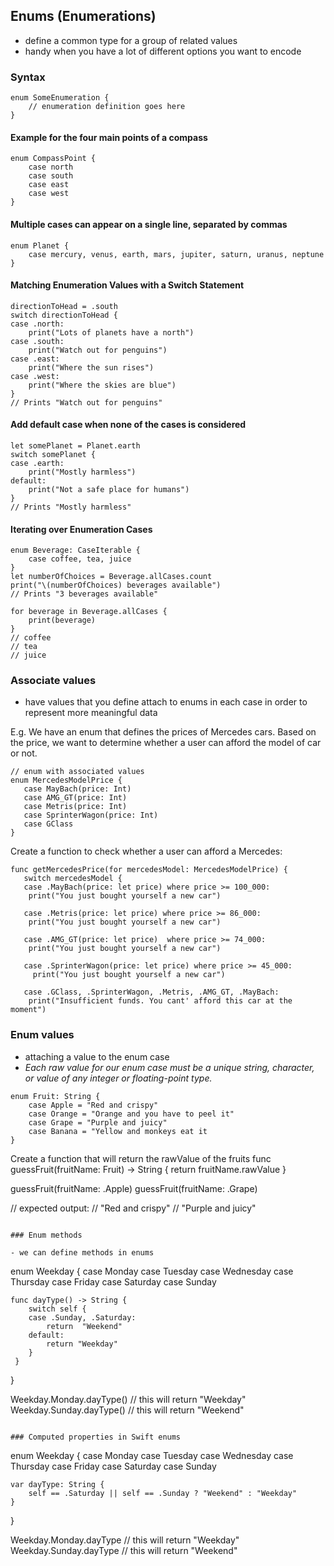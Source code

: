 ## Enums (Enumerations)

- define a common type for a group of related values
- handy when you have a lot of different options you want to encode

### Syntax
```
enum SomeEnumeration {
    // enumeration definition goes here
}
```

#### Example for the four main points of a compass
```
enum CompassPoint {
    case north
    case south
    case east
    case west
}
```

#### Multiple cases can appear on a single line, separated by commas
```
enum Planet {
    case mercury, venus, earth, mars, jupiter, saturn, uranus, neptune
}
```

#### Matching Enumeration Values with a Switch Statement
```
directionToHead = .south
switch directionToHead {
case .north:
    print("Lots of planets have a north")
case .south:
    print("Watch out for penguins")
case .east:
    print("Where the sun rises")
case .west:
    print("Where the skies are blue")
}
// Prints "Watch out for penguins"
```

#### Add default case when none of the cases is considered
```
let somePlanet = Planet.earth
switch somePlanet {
case .earth:
    print("Mostly harmless")
default:
    print("Not a safe place for humans")
}
// Prints "Mostly harmless"
```

#### Iterating over Enumeration Cases
```
enum Beverage: CaseIterable {
    case coffee, tea, juice
}
let numberOfChoices = Beverage.allCases.count
print("\(numberOfChoices) beverages available")
// Prints "3 beverages available"
```

```
for beverage in Beverage.allCases {
    print(beverage)
}
// coffee
// tea
// juice
```

### Associate values
- have values that you define attach to enums in each case in order to represent more meaningful data

E.g. We have an enum that defines the prices of Mercedes cars. Based on the price, we want to determine whether a user can afford the model of car or not. 

```
// enum with associated values
enum MercedesModelPrice {
   case MayBach(price: Int)
   case AMG_GT(price: Int)
   case Metris(price: Int)
   case SprinterWagon(price: Int)
   case GClass
}
```

Create a function to check whether a user can afford a Mercedes:
```
func getMercedesPrice(for mercedesModel: MercedesModelPrice) {
   switch mercedesModel {
   case .MayBach(price: let price) where price >= 100_000:
    print("You just bought yourself a new car")

   case .Metris(price: let price) where price >= 86_000:
    print("You just bought yourself a new car")

   case .AMG_GT(price: let price)  where price >= 74_000:
    print("You just bought yourself a new car")

   case .SprinterWagon(price: let price) where price >= 45_000:
     print("You just bought yourself a new car")

   case .GClass, .SprinterWagon, .Metris, .AMG_GT, .MayBach:
    print("Insufficient funds. You cant' afford this car at the moment")
```

### Enum values
- attaching a value to the enum case
- *Each raw value for our enum case must be a unique string, character, or value of any integer or floating-point type.*

```
enum Fruit: String {
    case Apple = "Red and crispy"
    case Orange = "Orange and you have to peel it"
    case Grape = "Purple and juicy"
    case Banana = "Yellow and monkeys eat it
}
```

Create a function that will return the rawValue of the fruits
func guessFruit(fruitName: Fruit) -> String {
    return fruitName.rawValue
} 

guessFruit(fruitName: .Apple)
guessFruit(fruitName: .Grape)

// expected output: 
// "Red and crispy"
// "Purple and juicy"
```

### Enum methods

- we can define methods in enums 

```
enum Weekday {
    case Monday
    case Tuesday
    case Wednesday
    case Thursday
    case Friday
    case Saturday
    case Sunday

    func dayType() -> String {
        switch self {
        case .Sunday, .Saturday:
            return  "Weekend"
        default:
            return "Weekday"
        }
     }
}


Weekday.Monday.dayType()
// this will return "Weekday"
Weekday.Sunday.dayType()
// this will return "Weekend"
```

### Computed properties in Swift enums
```
enum Weekday {
    case Monday
    case Tuesday
    case Wednesday
    case Thursday
    case Friday
    case Saturday
    case Sunday

    var dayType: String {
        self == .Saturday || self == .Sunday ? "Weekend" : "Weekday"
    }

}

Weekday.Monday.dayType
// this will return "Weekday"
Weekday.Sunday.dayType
// this will return "Weekend"
```